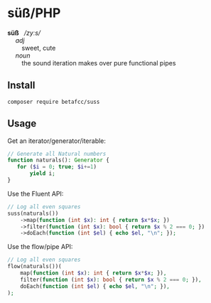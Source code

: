 # süß/PHP

**süß** &nbsp; _/zyːs/_ <br>
&emsp; _adj_ <br>
&emsp;&emsp; sweet, cute <br>
&emsp; _noun_ <br>
&emsp;&emsp; the sound iteration makes over pure functional pipes

<!-- Micro Framework for Lazy Iterations in PHP -->

Install
-------

    composer require betafcc/suss

Usage
-----

Get an iterator/generator/iterable:
```php
// Generate all Natural numbers
function naturals(): Generator {
   for ($i = 0; true; $i+=1)
       yield i;
}
```

Use the Fluent API:
```php
// Log all even squares
suss(naturals())
    ->map(function (int $x): int { return $x*$x; })
    ->filter(function (int $x): bool { return $x % 2 === 0; })
    ->doEach(function (int $el) { echo $el, "\n"; });
```

Use the flow/pipe API:
```php
// Log all even squares
flow(naturals())(
    map(function (int $x): int { return $x*$x; }),
    filter(function (int $x): bool { return $x % 2 === 0; }),
    doEach(function (int $el) { echo $el, "\n"; }),
);
```